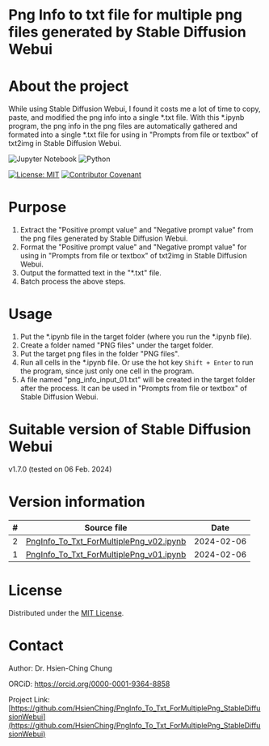 <!--
*** Thanks for checking out the Best-README-Template. If you have a suggestion
*** that would make this better, please fork the repo and create a pull request
*** or simply open an issue with the tag "enhancement".
*** Thanks again! Now go create something AMAZING! :D
Ref: https://github.com/othneildrew/Best-README-Template/edit/master/README.md
-->



<!-- PROJECT SHIELDS -->
<!--
*** I'm using markdown "reference style" links for readability.
*** Reference links are enclosed in brackets [ ] instead of parentheses ( ).
*** See the bottom of this document for the declaration of the reference variables
*** for contributors-url, forks-url, etc. This is an optional, concise syntax you may use.
*** https://www.markdownguide.org/basic-syntax/#reference-style-links
-->
<!-- 
[![Contributors][contributors-shield]][contributors-url]
[![Forks][forks-shield]][forks-url]
[![Stargazers][stars-shield]][stars-url]
[![Issues][issues-shield]][issues-url]
[![MIT License][license-shield]][license-url]
[![LinkedIn][linkedin-shield]][linkedin-url]
-->


<!-- PROJECT LOGO -->
<!--
<br />
<p align="center">
  <a href="https://github.com/othneildrew/Best-README-Template">
    <img src="images/logo.png" alt="Logo" width="80" height="80">
  </a>

  <h3 align="center">Best-README-Template</h3>

  <p align="center">
    An awesome README template to jumpstart your projects!
    <br />
    <a href="https://github.com/othneildrew/Best-README-Template"><strong>Explore the docs »</strong></a>
    <br />
    <br />
    <a href="https://github.com/othneildrew/Best-README-Template">View Demo</a>
    ·
    <a href="https://github.com/othneildrew/Best-README-Template/issues">Report Bug</a>
    ·
    <a href="https://github.com/othneildrew/Best-README-Template/issues">Request Feature</a>
  </p>
</p>
-->


<!-- TABLE OF CONTENTS -->
<!--
<details open="open">
  <summary>Table of Contents</summary>
  <ol>
    <li>
      <a href="#about-the-project">About The Project</a>
      <ul>
        <li><a href="#built-with">Built With</a></li>
      </ul>
    </li>
    <li>
      <a href="#getting-started">Getting Started</a>
      <ul>
        <li><a href="#prerequisites">Prerequisites</a></li>
        <li><a href="#installation">Installation</a></li>
      </ul>
    </li>
    <li><a href="#usage">Usage</a></li>
    <li><a href="#roadmap">Roadmap</a></li>
    <li><a href="#contributing">Contributing</a></li>
    <li><a href="#license">License</a></li>
    <li><a href="#contact">Contact</a></li>
    <li><a href="#acknowledgements">Acknowledgements</a></li>
  </ol>
</details>
-->



<!-- ABOUT THE PROJECT -->
# Png Info to txt file for multiple png files generated by Stable Diffusion Webui

# About the project

While using Stable Diffusion Webui, I found it costs me a lot of time to copy, paste, and modified the png info into a single *.txt file. With this *.ipynb program, the png info in the png files are automatically gathered and formated into a single *.txt file for using in "Prompts from file or textbox" of txt2img in Stable Diffusion Webui.

![Jupyter Notebook](https://img.shields.io/badge/jupyter-%23FA0F00.svg?style=for-the-badge&logo=jupyter&logoColor=white)
![Python](https://img.shields.io/badge/python-3670A0?style=for-the-badge&logo=python&logoColor=ffdd54)

[![License: MIT](https://img.shields.io/badge/License-MIT-yellow.svg)](LICENSE)
[![Contributor Covenant](https://img.shields.io/badge/Contributor%20Covenant-2.0-4baaaa.svg)](code_of_conduct.md)


# Purpose
1. Extract the "Positive prompt value" and "Negative prompt value" from the png files generated by Stable Diffusion Webui.
1. Format the "Positive prompt value" and "Negative prompt value" for using in "Prompts from file or textbox" of txt2img in Stable Diffusion Webui.
1. Output the formatted text in the "*.txt" file.
1. Batch process the above steps.

# Usage
1. Put the *.ipynb file in the target folder (where you run the *.ipynb file).
1. Create a folder named "PNG files" under the target folder.
1. Put the target png files in the folder "PNG files".
1. Run all cells in the *.ipynb file. Or use the hot key `Shift + Enter` to run the program, since just only one cell in the program.
1. A file named "png_info_input_01.txt" will be created in the target folder after the process. It can be used in "Prompts from file or textbox" of Stable Diffusion Webui.

# Suitable version of Stable Diffusion Webui
v1.7.0 (tested on 06 Feb. 2024)




<!-- GETTING STARTED -->
<!--
# Getting Started

This is an example of how you may give instructions on setting up your project locally.
To get a local copy up and running follow these simple example steps.
-->


<!-- USAGE EXAMPLES -->
# Version information

| #    | Source file                                                                                        | Date       |
| ---- | -------------------------------------------------------------------------------------------------- | ---------- |
|    2 | [PngInfo_To_Txt_ForMultiplePng_v02.ipynb](code/PngInfo_To_Txt_ForMultiplePng_v02.ipynb)            | 2024-02-06 |
|    1 | [PngInfo_To_Txt_ForMultiplePng_v01.ipynb](code/PngInfo_To_Txt_ForMultiplePng_v01.ipynb)            | 2024-02-06 |


<!-- LICENSE -->
# License

Distributed under the [MIT License](LICENSE).



<!-- CONTACT -->
# Contact

Author: Dr. Hsien-Ching Chung

ORCiD: https://orcid.org/0000-0001-9364-8858

Project Link: [https://github.com/HsienChing/PngInfo_To_Txt_ForMultiplePng_StableDiffusionWebui](https://github.com/HsienChing/PngInfo_To_Txt_ForMultiplePng_StableDiffusionWebui)



<!-- ACKNOWLEDGEMENTS -->
<!--
# Acknowledgements

* [GitHub Emoji Cheat Sheet](https://www.webpagefx.com/tools/emoji-cheat-sheet)
* [Img Shields](https://shields.io)
* [Choose an Open Source License](https://choosealicense.com)
* [GitHub Pages](https://pages.github.com)
* [Animate.css](https://daneden.github.io/animate.css)
* [Loaders.css](https://connoratherton.com/loaders)
* [Slick Carousel](https://kenwheeler.github.io/slick)
* [Smooth Scroll](https://github.com/cferdinandi/smooth-scroll)
* [Sticky Kit](http://leafo.net/sticky-kit)
* [JVectorMap](http://jvectormap.com)
* [Font Awesome](https://fontawesome.com)

H.C. Chung thanks all the contributors to this project for their valuable discussions and recommendations, especially Jung-Feng Lin, Hsiao-Wen Yang, Yen-Kai Lo, An-De Andrew Chung.

This work was supported in part by Super Double Power Technology Co., Ltd., Taiwan under grant SDP-RD-PROJ-001-2020.
-->


<!-- MARKDOWN LINKS & IMAGES -->
<!-- https://www.markdownguide.org/basic-syntax/#reference-style-links -->
<!--
[contributors-shield]: https://img.shields.io/github/contributors/othneildrew/Best-README-Template.svg?style=for-the-badge
[contributors-url]: https://github.com/othneildrew/Best-README-Template/graphs/contributors
[forks-shield]: https://img.shields.io/github/forks/othneildrew/Best-README-Template.svg?style=for-the-badge
[forks-url]: https://github.com/othneildrew/Best-README-Template/network/members
[stars-shield]: https://img.shields.io/github/stars/othneildrew/Best-README-Template.svg?style=for-the-badge
[stars-url]: https://github.com/othneildrew/Best-README-Template/stargazers
[issues-shield]: https://img.shields.io/github/issues/othneildrew/Best-README-Template.svg?style=for-the-badge
[issues-url]: https://github.com/othneildrew/Best-README-Template/issues
[license-shield]: https://img.shields.io/github/license/othneildrew/Best-README-Template.svg?style=for-the-badge
[license-url]: https://github.com/othneildrew/Best-README-Template/blob/master/LICENSE.txt
[linkedin-shield]: https://img.shields.io/badge/-LinkedIn-black.svg?style=for-the-badge&logo=linkedin&colorB=555
[linkedin-url]: https://linkedin.com/in/othneildrew
[product-screenshot]: images/screenshot.png
-->

